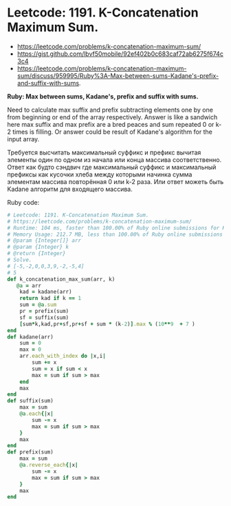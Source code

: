 # Leetcode: 1191. K-Concatenation Maximum Sum.

- https://leetcode.com/problems/k-concatenation-maximum-sum/
- https://gist.github.com/lbvf50mobile/92ef402b0c683caf72ab6275f674c3c4
- https://leetcode.com/problems/k-concatenation-maximum-sum/discuss/959995/Ruby%3A-Max-between-sums-Kadane's-prefix-and-suffix-with-sums.

**Ruby: Max between sums, Kadane's, prefix and suffix with sums.**

Need to calculate max suffix and prefix subtracting elements one by one from beginning or end of the array respectively. Answer is like a sandwich here max suffix and max prefix are a bred peaces and sum repeated 0 or k-2 times is filling. Or answer could be result of Kadane's algorithm for the input array.

Требуется высчитать максимальный суффикс и префикс вычитая элементы один по одном из начала или конца массива соответственно. Ответ как будто сэндвич где максимальный суффикс и максимальный префиксы как кусочки хлеба между которыми начинка сумма элементам массива повторённая 0 или k-2 раза. Или ответ можеть быть Kadane алгоритм для входящего массива.

Ruby code:
```Ruby
# Leetcode: 1191. K-Concatenation Maximum Sum.
# https://leetcode.com/problems/k-concatenation-maximum-sum/
# Runtime: 104 ms, faster than 100.00% of Ruby online submissions for K-Concatenation Maximum Sum.
# Memory Usage: 212.7 MB, less than 100.00% of Ruby online submissions for K-Concatenation Maximum Sum.
# @param {Integer[]} arr
# @param {Integer} k
# @return {Integer}
# Solve. 
# [-5,-2,0,0,3,9,-2,-5,4]
# 5
def k_concatenation_max_sum(arr, k)
   @a = arr
    kad = kadane(arr)
    return kad if k == 1
    sum = @a.sum
    pr = prefix(sum)
    sf = suffix(sum)
    [sum*k,kad,pr+sf,pr+sf + sum * (k-2)].max % (10**9  + 7 )
end
def kadane(arr)
    sum = 0
    max = 0
    arr.each_with_index do |x,i|
        sum += x
        sum = x if sum < x
        max = sum if sum > max
    end
    max
end
def suffix(sum)
    max = sum 
    @a.each{|x|
        sum -= x
        max = sum if sum > max 
    }
    max
end
def prefix(sum)
    max = sum 
    @a.reverse_each{|x|
        sum -= x
        max = sum if sum > max 
    }
    max
end
```